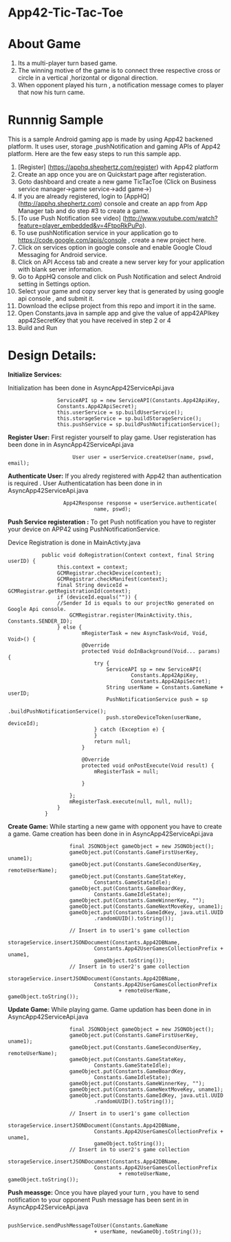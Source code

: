App42-Tic-Tac-Toe
===========================

# About Game

1. Its a multi-player turn based game.
2. The winning motive of the game is to connect three respective cross or circle in a vertical ,horizontal or digonal direction.
3. When opponent played his turn , a notification message comes to player that now his turn came.

# Runnnig Sample

This is a sample Android gaming app is made by using App42 backened platform. It uses user, storage ,pushNotification and gaming APIs of App42 platform. 
Here are the few easy steps to run this sample app.


1. [Register] (https://apphq.shephertz.com/register) with App42 platform
2. Create an app once you are on Quickstart page after registeration.
3. Goto dashboard and create a new game TicTacToe (Click on Business service manager->game service->add game->)
4. If you are already registered, login to [AppHQ] (http://apphq.shephertz.com) console and create an app from App Manager tab and do step #3 to create a game.
5. [To use Push Notification see video] (http://www.youtube.com/watch?feature=player_embedded&v=4FtpoRkPuPo).
6. To use pushNotification service in your application go to https://code.google.com/apis/console , create a new project here.
7. Click on services option in google console and enable Google Cloud Messaging for Android service.
8. Click on API Access tab and create a new server key for your application with blank server information.
9. Go to AppHQ console and click on Push Notification and select Android setting in Settings option.
10. Select your game and copy server key that is generated by using google api console , and submit it.
11. Download the eclipse project from this repo and import it in the same.
12. Open Constants.java in sample app and give the value of app42APIkey app42SecretKey that you have received in step 2 or 4
13. Build and Run 



# Design Details:

__Initialize Services:__

Initialization has been done in AsyncApp42ServiceApi.java

```
        		ServiceAPI sp = new ServiceAPI(Constants.App42ApiKey,
  				Constants.App42ApiSecret);
				this.userService = sp.buildUserService();
				this.storageService = sp.buildStorageService();
				this.pushService = sp.buildPushNotificationService();
```

__Register User:__ First register yourself to play game.
 User registeration has been done in in AsyncApp42ServiceApi.java

```
            		 User user = userService.createUser(name, pswd, email);
```
__Authenticate User:__ If you alredy registered with App42 than authentication is required .
 User Authenticatation has been done in in AsyncApp42ServiceApi.java

```
           		  App42Response response = userService.authenticate(
							name, pswd);
```
__Push Service registeration :__ To get Push notification you have to register your device on APP42 using PushNotificationService.

Device Registration is done in MainActivty.java

```
      	   public void doRegistration(Context context, final String userID) {
				this.context = context;
				GCMRegistrar.checkDevice(context);
				GCMRegistrar.checkManifest(context);
				final String deviceId = GCMRegistrar.getRegistrationId(context);
				if (deviceId.equals("")) {
				//Sender Id is equals to our projectNo generated on Google Api console. 
					GCMRegistrar.register(MainActivity.this, Constants.SENDER_ID);
				} else {
						mRegisterTask = new AsyncTask<Void, Void, Void>() {
						@Override
						protected Void doInBackground(Void... params) {
							try {
								ServiceAPI sp = new ServiceAPI(
										Constants.App42ApiKey,
										Constants.App42ApiSecret);
								String userName = Constants.GameName + userID;
								PushNotificationService push = sp
										.buildPushNotificationService();
								push.storeDeviceToken(userName, deviceId);
							} catch (Exception e) {
							}
							return null;
						}

						@Override
						protected void onPostExecute(Void result) {
							mRegisterTask = null;

						}

					};
					mRegisterTask.execute(null, null, null);
				}
			}
```


__Create Game:__ While starting a new game with opponent you have to create a game.
 Game creation has been done in in AsyncApp42ServiceApi.java
```
                    final JSONObject gameObject = new JSONObject();
					gameObject.put(Constants.GameFirstUserKey, uname1);
					gameObject.put(Constants.GameSecondUserKey, remoteUserName);
					gameObject.put(Constants.GameStateKey,
							Constants.GameStateIdle);
					gameObject.put(Constants.GameBoardKey,
							Constants.GameIdleState);
					gameObject.put(Constants.GameWinnerKey, "");
					gameObject.put(Constants.GameNextMoveKey, uname1);
					gameObject.put(Constants.GameIdKey, java.util.UUID
							.randomUUID().toString());

					// Insert in to user1's game collection
					storageService.insertJSONDocument(Constants.App42DBName,
							Constants.App42UserGamesCollectionPrefix + uname1,
							gameObject.toString());
					// Insert in to user2's game collection
					storageService.insertJSONDocument(Constants.App42DBName,
							Constants.App42UserGamesCollectionPrefix
									+ remoteUserName, gameObject.toString());
```

__Update Game:__ While playing game.
 Game updation has been done in in AsyncApp42ServiceApi.java
```
                    final JSONObject gameObject = new JSONObject();
					gameObject.put(Constants.GameFirstUserKey, uname1);
					gameObject.put(Constants.GameSecondUserKey, remoteUserName);
					gameObject.put(Constants.GameStateKey,
							Constants.GameStateIdle);
					gameObject.put(Constants.GameBoardKey,
							Constants.GameIdleState);
					gameObject.put(Constants.GameWinnerKey, "");
					gameObject.put(Constants.GameNextMoveKey, uname1);
					gameObject.put(Constants.GameIdKey, java.util.UUID
							.randomUUID().toString());

					// Insert in to user1's game collection
					storageService.insertJSONDocument(Constants.App42DBName,
							Constants.App42UserGamesCollectionPrefix + uname1,
							gameObject.toString());
					// Insert in to user2's game collection
					storageService.insertJSONDocument(Constants.App42DBName,
							Constants.App42UserGamesCollectionPrefix
									+ remoteUserName, gameObject.toString());
```

__Push meassge:__ Once you have played your turn , you have to send notification to your opponent
 Push message has been sent in in AsyncApp42ServiceApi.java

```
            		pushService.sendPushMessageToUser(Constants.GameName
							+ userName, newGameObj.toString());
```

